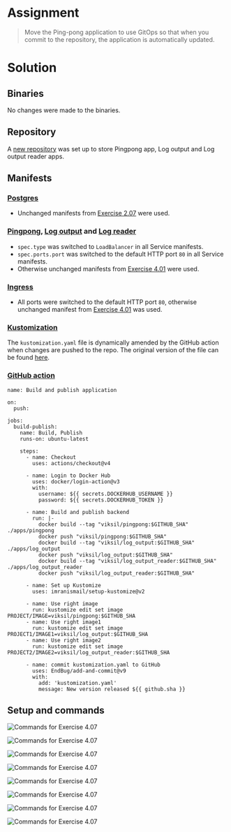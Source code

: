 # Assignment

> Move the Ping-pong application to use GitOps so that when you commit to the repository, the application is automatically updated.

# Solution

## Binaries

No changes were made to the binaries.

## Repository

A [new repository](https://github.com/VikSil/HU_MOOC_pingpong_app) was set up to store Pingpong app, Log output and Log output reader apps.

## Manifests

### [Postgres](https://github.com/VikSil/HU_MOOC_pingpong_app/tree/trunk/manifests/pingpong_postgres)

- Unchanged manifests from [Exercise 2.07](https://github.com/VikSil/DevOps_with_Kubernetes/tree/trunk/Part2/Exercise_2.07) were used.

### [Pingpong](https://github.com/VikSil/HU_MOOC_pingpong_app/tree/trunk/manifests/pingpong), [Log output](https://github.com/VikSil/HU_MOOC_pingpong_app/tree/trunk/manifests/log_output) and [Log reader](https://github.com/VikSil/HU_MOOC_pingpong_app/tree/trunk/manifests/log_output_reader)

- `spec.type` was switched to `LoadBalancer` in all Service manifests.
- `spec.ports.port` was switched to the default HTTP port `80` in all Service manifests.
- Otherwise unchanged manifests from [Exercise 4.01](https://github.com/VikSil/DevOps_with_Kubernetes/tree/trunk/Part4/Exercise_4.01) were used.

### [Ingress](https://github.com/VikSil/HU_MOOC_pingpong_app/blob/trunk/manifests/shared_ingress.yaml)

- All ports were switched to the default HTTP port `80`, otherwise unchanged manifest from [Exercise 4.01](https://github.com/VikSil/DevOps_with_Kubernetes/tree/trunk/Part4/Exercise_4.01) was used.

### [Kustomization](https://github.com/VikSil/HU_MOOC_pingpong_app/blob/trunk/kustomization.yaml)

The `kustomization.yaml` file is dynamically amended by the GitHub action when changes are pushed to the repo. The original version of the file can be found [here](https://github.com/VikSil/HU_MOOC_pingpong_app/blob/b892402dbf19caedc895b20b3ea9e5165159f74b/kustomization.yaml).

### [GitHub action](https://github.com/VikSil/HU_MOOC_pingpong_app/blob/trunk/.github/workflows/build.yaml)

```
name: Build and publish application

on:
  push:

jobs:
  build-publish:
    name: Build, Publish
    runs-on: ubuntu-latest

    steps:
      - name: Checkout
        uses: actions/checkout@v4

      - name: Login to Docker Hub
        uses: docker/login-action@v3
        with:
          username: ${{ secrets.DOCKERHUB_USERNAME }}
          password: ${{ secrets.DOCKERHUB_TOKEN }}

      - name: Build and publish backend
        run: |-
          docker build --tag "viksil/pingpong:$GITHUB_SHA" ./apps/pingpong
          docker push "viksil/pingpong:$GITHUB_SHA"
          docker build --tag "viksil/log_output:$GITHUB_SHA" ./apps/log_output
          docker push "viksil/log_output:$GITHUB_SHA"
          docker build --tag "viksil/log_output_reader:$GITHUB_SHA" ./apps/log_output_reader
          docker push "viksil/log_output_reader:$GITHUB_SHA"
  
      - name: Set up Kustomize
        uses: imranismail/setup-kustomize@v2

      - name: Use right image
        run: kustomize edit set image PROJECT/IMAGE=viksil/pingpong:$GITHUB_SHA
      - name: Use right image1
        run: kustomize edit set image PROJECT1/IMAGE1=viksil/log_output:$GITHUB_SHA
      - name: Use right image2
        run: kustomize edit set image PROJECT2/IMAGE2=viksil/log_output_reader:$GITHUB_SHA

      - name: commit kustomization.yaml to GitHub
        uses: EndBug/add-and-commit@v9
        with:
          add: 'kustomization.yaml'
          message: New version released ${{ github.sha }}
```

## Setup and commands

![Commands for Exercise 4.07](https://raw.githubusercontent.com/VikSil/DevOps_with_Kubernetes/refs/heads/trunk/Part4/Exercise_4.07/Exercise_4.07_commands.png)

![Commands for Exercise 4.07](https://raw.githubusercontent.com/VikSil/DevOps_with_Kubernetes/refs/heads/trunk/Part4/Exercise_4.07/Exercise_4.07_setup.png)

![Commands for Exercise 4.07](https://raw.githubusercontent.com/VikSil/DevOps_with_Kubernetes/refs/heads/trunk/Part4/Exercise_4.07/Exercise_4.07_setup2.png)

![Commands for Exercise 4.07](https://raw.githubusercontent.com/VikSil/DevOps_with_Kubernetes/refs/heads/trunk/Part4/Exercise_4.07/Exercise_4.07_frontend.png)

![Commands for Exercise 4.07](https://raw.githubusercontent.com/VikSil/DevOps_with_Kubernetes/refs/heads/trunk/Part4/Exercise_4.07/Exercise_4.07_commands2.png)

![Commands for Exercise 4.07](https://raw.githubusercontent.com/VikSil/DevOps_with_Kubernetes/refs/heads/trunk/Part4/Exercise_4.07/Exercise_4.07_frontend2.png)

![Commands for Exercise 4.07](https://raw.githubusercontent.com/VikSil/DevOps_with_Kubernetes/refs/heads/trunk/Part4/Exercise_4.07/Exercise_4.07_frontend3.png)

![Commands for Exercise 4.07](https://raw.githubusercontent.com/VikSil/DevOps_with_Kubernetes/refs/heads/trunk/Part4/Exercise_4.07/Exercise_4.07_frontend4.png)
